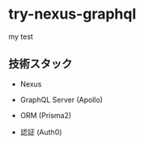 # try-nexus-graphql

my test

## 技術スタック

- Nexus

- GraphQL Server (Apollo)

- ORM (Prisma2)

- 認証 (Auth0)